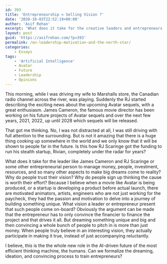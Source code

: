 ```yaml
---
id: 393
title: 'Entrepreneurship = Selling Vision ?'
date: '2020-10-03T22:52:19+00:00'
author: 'Asif Rehan'
excerpt: 'What does it take for the creative leaders and entrepreneurs to manage money, people, investment, resources, and manage so many aspects to make big dreams come to reality. Why do people trust their vision? Why do people sign up thinking the cause is worth their effort? '
layout: post
guid: 'https://asifrehan.com/?p=393'
permalink: /on-leadership-motivation-and-the-north-star/
categories:
    - Essays
tags:
    - 'Artificial Intelligence'
    - Avatar
    - Future
    - Leadership
    - Opinions
---
```


This morning, while I was driving my wife to Marshalls store, the Canadian radio channel across the river, was playing. Suddenly the RJ started describing the exciting news about the upcoming Avatar sequels, with a great enthusiasm. James Cameron, the famous movie director has been working on his future projects of Avatar sequels and over the next few years, 2021, 2022, up until 2028 which sequels will be released.

That got me thinking. No, I was not distracted at all, I was still driving with full attention to the surrounding. But is not it amazing that there is a huge thing cooking up somewhere in the world and we only know that it will be shown to people far in the future. Is this how RJ Scaringe got the funding to run his stealth startup, Rivian, completely under the radar for years?

What does it take for the leader like James Cameron and RJ Scaringe or some other entrepreneurial person to manage money, people, investment, resources, and so many other aspects to make big dreams come to reality? Why do people trust their vision? Why do people sign up thinking the cause is worth their effort? Because I believe when a movie like Avatar is being produced, or a startup is developing a product before actual launch, there are motivated animators, artists, engineers who are not just working for the paycheck, they had the passion and motivation to delve into a journey of building something unique. What vision a leader or entrepreneur present that such people come on-board? Obviously the argument can be made that the entrepreneur has to only convince the financier to finance the project and that drives it all. But dreaming something unique and big and then convincing a whole bunch of people to pitch in is more than just money. When people truly believe in an interesting vision, they actually participate in making it true, instead of just accompanying reluctantly.   
  
I believe, this is the the whole new role in the AI-driven future of the most efficient thinking machine, the humans. Can we formalize the dreaming, ideation, and convincing process to train entrepreneurs?